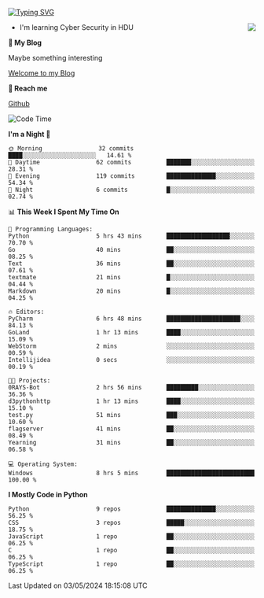 [![Typing SVG](https://readme-typing-svg.herokuapp.com?font=Fira+Code&pause=1000&random=false&width=450&height=60&lines=Hello+%F0%9F%91%8B%F0%9F%8F%BB;I'm+JBNRZ)](https://git.io/typing-svg)

<a href="#">
  <img align="right" src="https://github-readme-stats.vercel.app/api?username=JBNRZ&show_icons=true&bg_color=15,f2f7fd,E0EAFC" />
</a>

- I'm learning Cyber Security in HDU

 **🌱 My Blog**

Maybe something interesting

[Welcome to my Blog](https://jbnrz.com.cn/)

 **💬 Reach me** 

[Github](https://github.com/JBNRZ)


<!--START_SECTION:waka-->
![Code Time](http://img.shields.io/badge/Code%20Time-435%20hrs%2041%20mins-blue)

**I'm a Night 🦉** 

```text
🌞 Morning                32 commits          ████░░░░░░░░░░░░░░░░░░░░░   14.61 % 
🌆 Daytime                62 commits          ███████░░░░░░░░░░░░░░░░░░   28.31 % 
🌃 Evening                119 commits         ██████████████░░░░░░░░░░░   54.34 % 
🌙 Night                  6 commits           █░░░░░░░░░░░░░░░░░░░░░░░░   02.74 % 
```


📊 **This Week I Spent My Time On** 

```text
💬 Programming Languages: 
Python                   5 hrs 43 mins       ██████████████████░░░░░░░   70.70 % 
Go                       40 mins             ██░░░░░░░░░░░░░░░░░░░░░░░   08.25 % 
Text                     36 mins             ██░░░░░░░░░░░░░░░░░░░░░░░   07.61 % 
textmate                 21 mins             █░░░░░░░░░░░░░░░░░░░░░░░░   04.44 % 
Markdown                 20 mins             █░░░░░░░░░░░░░░░░░░░░░░░░   04.25 % 

🔥 Editors: 
PyCharm                  6 hrs 48 mins       █████████████████████░░░░   84.13 % 
GoLand                   1 hr 13 mins        ████░░░░░░░░░░░░░░░░░░░░░   15.09 % 
WebStorm                 2 mins              ░░░░░░░░░░░░░░░░░░░░░░░░░   00.59 % 
Intellijidea             0 secs              ░░░░░░░░░░░░░░░░░░░░░░░░░   00.19 % 

🐱‍💻 Projects: 
0RAYS-Bot                2 hrs 56 mins       █████████░░░░░░░░░░░░░░░░   36.36 % 
d3pythonhttp             1 hr 13 mins        ████░░░░░░░░░░░░░░░░░░░░░   15.10 % 
test.py                  51 mins             ███░░░░░░░░░░░░░░░░░░░░░░   10.60 % 
flagserver               41 mins             ██░░░░░░░░░░░░░░░░░░░░░░░   08.49 % 
Yearning                 31 mins             ██░░░░░░░░░░░░░░░░░░░░░░░   06.58 % 

💻 Operating System: 
Windows                  8 hrs 5 mins        █████████████████████████   100.00 % 
```

**I Mostly Code in Python** 

```text
Python                   9 repos             ██████████████░░░░░░░░░░░   56.25 % 
CSS                      3 repos             █████░░░░░░░░░░░░░░░░░░░░   18.75 % 
JavaScript               1 repo              ██░░░░░░░░░░░░░░░░░░░░░░░   06.25 % 
C                        1 repo              ██░░░░░░░░░░░░░░░░░░░░░░░   06.25 % 
TypeScript               1 repo              ██░░░░░░░░░░░░░░░░░░░░░░░   06.25 % 
```




 Last Updated on 03/05/2024 18:15:08 UTC
<!--END_SECTION:waka-->
